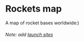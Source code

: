 # Rockets map
A map of rocket bases worldwide:)

###### Note: add [launch sites](https://rocketlaunch.org/rocket-launch-sites)

